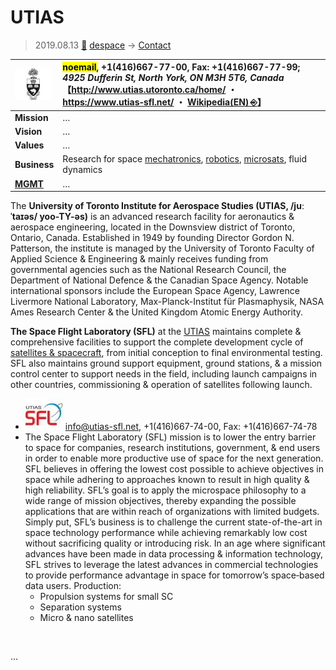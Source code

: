 # UTIAS
> 2019.08.13 [🚀](../../index/index.md) [despace](../index.md) → [Contact](../contact.md)

|[![](../f/con/u/utias_logo1_thumb.jpg)](../f/con/u/utias_logo1.png)|<mark>noemail</mark>, +1(416)667-77-00, Fax: +1(416)667-77-99;<br> *4925 Dufferin St, North York, ON M3H 5T6, Canada*<br> 【<http://www.utias.utoronto.ca/home/> ・ <https://www.utias‑sfl.net/> ・ [Wikipedia(EN) ⎆](https://en.wikipedia.org/wiki/University_of_Toronto_Institute_for_Aerospace_Studies)】|
|:--|:--|
|**Mission**|…|
|**Vision**|…|
|**Values**|…|
|**Business**|Research for space [mechatronics](../sc.md), [robotics](robots.md), [microsats](../sc.md), fluid dynamics|
|**[MGMT](../mgmt.md)**|…|

The **University of Toronto Institute for Aerospace Studies (UTIAS, /juːˈtaɪəs/ yoo-TY-əs)** is an advanced research facility for aeronautics & aerospace engineering, located in the Downsview district of Toronto, Ontario, Canada. Established in 1949 by founding Director Gordon N. Patterson, the institute is managed by the University of Toronto Faculty of Applied Science & Engineering & mainly receives funding from governmental agencies such as the National Research Council, the Department of National Defence & the Canadian Space Agency. Notable international sponsors include the European Space Agency, Lawrence Livermore National Laboratory, Max-Planck-Institut für Plasmaphysik, NASA Ames Research Center & the United Kingdom Atomic Energy Authority.

**The Space Flight Laboratory (SFL)** at the [UTIAS](utias.md) maintains complete & comprehensive facilities to support the complete development cycle of [satellites & spacecraft](КА.md), from initial conception to final environmental testing. SFL also maintains ground support equipment, ground stations, & a mission control center to support needs in the field, including launch campaigns in other countries, commissioning & operation of satellites following launch.

   - [![](../f/con/u/utias_sfl_logo1_thumb.jpg)](../f/con/u/utias_sfl_logo1.png) <info@utias-sfl.net>, +1(416)667-74-00, Fax: +1(416)667-74-78
   - The Space Flight Laboratory (SFL) mission is to lower the entry barrier to space for companies, research institutions, government, & end users in order to enable more productive use of space for the next generation. SFL believes in offering the lowest cost possible to achieve objectives in space while adhering to approaches known to result in high quality & high reliability. SFL’s goal is to apply the microspace philosophy to a wide range of mission objectives, thereby expanding the possible applications that are within reach of organizations with limited budgets. Simply put, SFL’s business is to challenge the current state-of-the-art in space technology performance while achieving remarkably low cost without sacrificing quality or introducing risk. In an age where significant advances have been made in data processing & information technology, SFL strives to leverage the latest advances in commercial technologies to provide performance advantage in space for tomorrow’s space‑based data users. Production:
      - Propulsion systems for small SC
      - Separation systems
      - Micro & nano satellites


<p style="page-break-after:always"> </p>

…

